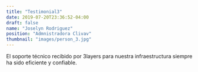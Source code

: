 ```yaml
---
title: "Testimonial3"
date: 2019-07-20T23:36:52-04:00
draft: false
name: "Joselyn Rodriguez"
position: "Admnistradora Clivav"
thumbnail: "images/person_3.jpg"
---
```

El soporte técnico recibido por 3layers para nuestra infraestructura siempre ha sido eficiente y confiable. 
